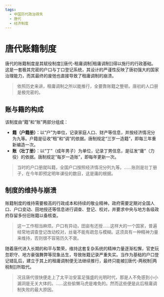 ```yaml
---
tags:
  - 中国历代政治得失
  - 唐代
  - 经济制度
---
```


# 唐代账籍制度

唐代的账籍制度是其赋役制度[[唐代-租庸调制|租庸调制]]得以施行的行政基础。这是一套极其完密的户口与丁口登记系统，其设计的严谨性反映了唐初强大的国家治理能力，而其最终的废弛也直接导致了租庸调制的崩溃。

> 依照历史来讲，租庸调制之所以能推行，全要靠账籍之整顿。唐初的人口册是极完密的。

## 账与籍的构成

该制度由“籍”和“账”两部分组成：

- **籍（户籍册）**：以“户”为单位，记录家庭人口、财产等信息，并按经济情况分为九等。户籍是征收“租”和“调”的依据。唐制规定“三岁一造籍”，即每三年重新编造一次。
- **账（壮丁册）**：以“丁”（成年男子）为单位，记录丁男信息，是征发“庸”（力役）的依据。唐制规定“每岁一造账”，即每年更新一次。

> 当时的户口册就叫籍，全国户口按照经济情况分列九等。……账则是壮丁册子，在今年即预定明年课役的数目，这是庸的根据。

## 制度的维持与崩溃

账籍制度的维持需要极高的行政成本和持续的敬业精神。政府需要定期对全国人口、户口变动、田地授还等信息进行调查、登记、校对，并要求中央与地方各级政府存留多份旧账籍以备核查。

> 这一工作相当麻烦。户口有异动，田亩有还授……这样大的一个国家，普遍经常地调查登记改动校对，丝毫不能有疏忽与模糊。这须具有一种精神力量来维持，否则很不容易历久不衰。

随着唐代进入长期的和平与繁荣，维持这套复杂系统的精神力量逐渐松懈，官吏玩忽职守、地方豪强舞弊等现象丛生，导致账籍记录严重失实。当作为基础的户口登记错乱后，建立于其上的租庸调制便无法继续推行，最终只能被[[唐代-两税制|两税制]]所取代。

> 况且唐代很快便走上了太平治安富足强盛的光明时代，那是人不免感到小小漏洞是无关大体的。……这些偷懒马虎是难免的。然而这些便是此后租庸调制失败的最大原因。
